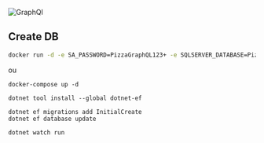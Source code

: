 ![GraphQl](https://fullstackmark.com/img/posts/17/rest-vs-graphql.png)

## Create DB

```sh
docker run -d -e SA_PASSWORD=PizzaGraphQL123+ -e SQLSERVER_DATABASE=PizzaGraphQL -e SQLSERVER_USER=PizzaGraphQL -e SQLSERVER_PASSWORD=PizzaGraphQL123+ -p 1433:1433 --name PizzaGraphSQL exoplatform/sqlserver:2017-CU8
```
ou
```
docker-compose up -d
```


```
dotnet tool install --global dotnet-ef
```

```
dotnet ef migrations add InitialCreate
dotnet ef database update
```

```
dotnet watch run
```
